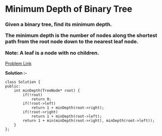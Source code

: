 # Minimum Depth of Binary Tree

<h3>
Given a binary tree, find its minimum depth.

The minimum depth is the number of nodes along the shortest path from the root node down to the nearest leaf node.

Note: A leaf is a node with no children.
</h3>

[Problem Link](https://leetcode.com/problems/minimum-depth-of-binary-tree/description/)

**Solution :-**

```
class Solution {
public:
    int minDepth(TreeNode* root) {
        if(!root)
            return 0;
        if(!root->left)
            return 1 + minDepth(root->right);
        if(!root->right)
            return 1 + minDepth(root->left);
        return 1 + min(minDepth(root->right), minDepth(root->left));       
    }
};
```
